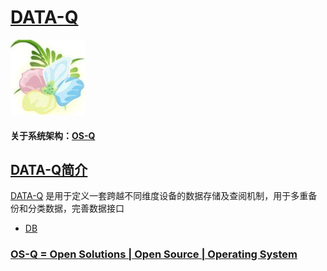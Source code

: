 ﻿# [DATA-Q](https://github.com/OS-Q/DATA-Q) 
[![sites](OS-Q/qitas.png)](http://www.OS-Q.com)
#### 关于系统架构：[OS-Q](https://github.com/OS-Q/OS-Q)

## [DATA-Q简介](https://github.com/OS-Q/DATA-Q/wiki)

[DATA-Q](https://github.com/OS-Q/DATA-Q) 是用于定义一套跨越不同维度设备的数据存储及查阅机制，用于多重备份和分类数据，完善数据接口

* [DB](https://github.com/OS-Q/DB)

### [OS-Q = Open Solutions | Open Source |  Operating System ](http://www.OS-Q.com/DATA-Q)